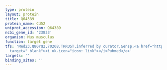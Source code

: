 ```yaml
---
type: protein
layout: protein
title: Q64389
protein_name: Cd52
uniprot_accession: Q64389
ncbi_gene_id: '23833'
organism: Mus musculus
function: target gene
tfs: 'Med23,Q80YQ2,70208,TRRUST,inferred by curator,&ensp;<a href="https://www.ncbi.nlm.nih.gov/pubmed/?term=25054639%5Buid%5D"
  target="_blank"><i uk-icon="icon: link"></i>Pubmed</a>'
targets: ''
binding_sites: ''
---
```

